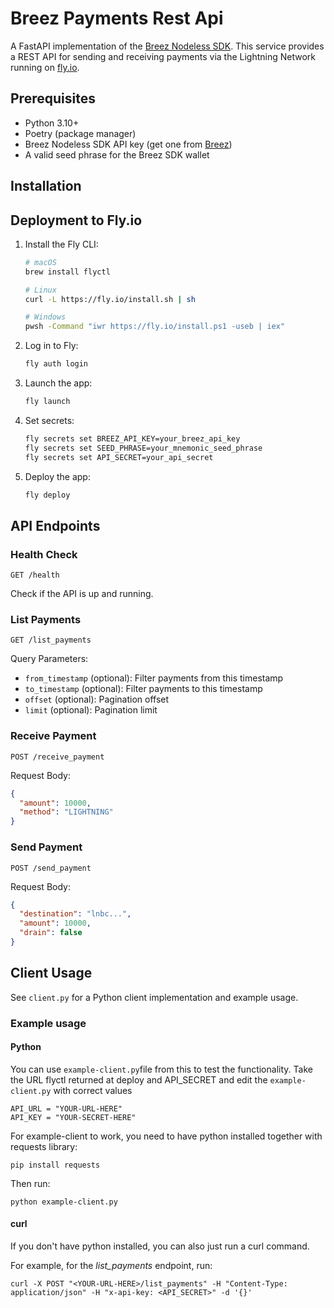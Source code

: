 # Breez Payments Rest Api

A FastAPI implementation of the [Breez Nodeless SDK](https://github.com/breez/breez-sdk-liquid). This service provides a REST API for sending and receiving payments via the Lightning Network running on [fly.io](https://fly.io).


## Prerequisites

- Python 3.10+ 
- Poetry (package manager)
- Breez Nodeless SDK API key (get one from [Breez](https://breez.technology/))
- A valid seed phrase for the Breez SDK wallet

## Installation


## Deployment to Fly.io

1. Install the Fly CLI:
   ```bash
   # macOS
   brew install flyctl
   
   # Linux
   curl -L https://fly.io/install.sh | sh

   # Windows
   pwsh -Command "iwr https://fly.io/install.ps1 -useb | iex"
   ```

2. Log in to Fly:
   ```bash
   fly auth login
   ```

3. Launch the app:
   ```bash
   fly launch
   ```

4. Set secrets:
   ```bash
   fly secrets set BREEZ_API_KEY=your_breez_api_key
   fly secrets set SEED_PHRASE=your_mnemonic_seed_phrase
   fly secrets set API_SECRET=your_api_secret
   ```

5. Deploy the app:
   ```bash
   fly deploy
   ```

## API Endpoints

### Health Check

```
GET /health
```

Check if the API is up and running.

### List Payments

```
GET /list_payments
```

Query Parameters:
- `from_timestamp` (optional): Filter payments from this timestamp
- `to_timestamp` (optional): Filter payments to this timestamp
- `offset` (optional): Pagination offset
- `limit` (optional): Pagination limit

### Receive Payment

```
POST /receive_payment
```

Request Body:
```json
{
  "amount": 10000,
  "method": "LIGHTNING"
}
```

### Send Payment

```
POST /send_payment
```

Request Body:
```json
{
  "destination": "lnbc...",
  "amount": 10000,
  "drain": false
}
```

## Client Usage

See `client.py` for a Python client implementation and example usage.

### Example usage
#### Python
You can use `example-client.py`file from this to test the functionality. Take the URL flyctl returned at deploy and API_SECRET and edit the `example-client.py` with correct values 

```
API_URL = "YOUR-URL-HERE"
API_KEY = "YOUR-SECRET-HERE"
```
For example-client to work, you need to have python installed together with requests library:
```
pip install requests
```
Then run:
```
python example-client.py
```
#### curl
If you don't have python installed, you can also just run a curl command.

For example, for the *list_payments* endpoint, run:
```
curl -X POST "<YOUR-URL-HERE>/list_payments" -H "Content-Type: application/json" -H "x-api-key: <API_SECRET>" -d '{}'
```